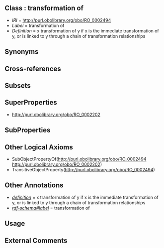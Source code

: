 
## Class : transformation of

 * *IRI* = http://purl.obolibrary.org/obo/RO_0002494
 * *Label* = transformation of
 * *Definition* = x transformation of y if x is the immediate transformation of y, or is linked to y through a chain of transformation relationships

## Synonyms


## Cross-references


## Subsets


## SuperProperties

 * <http://purl.obolibrary.org/obo/RO_0002202>

## SubProperties


## Other Logical Axioms

 * SubObjectPropertyOf(<http://purl.obolibrary.org/obo/RO_0002494> <http://purl.obolibrary.org/obo/RO_0002202>)
 * TransitiveObjectProperty(<http://purl.obolibrary.org/obo/RO_0002494>)

## Other Annotations

 * *[definition](../../IAO/15/IAO_0000115.md)* = x transformation of y if x is the immediate transformation of y, or is linked to y through a chain of transformation relationships
 * *[rdf-schema#label](../../el/rdf-schema#label.md)* = transformation of

## Usage


## External Comments

